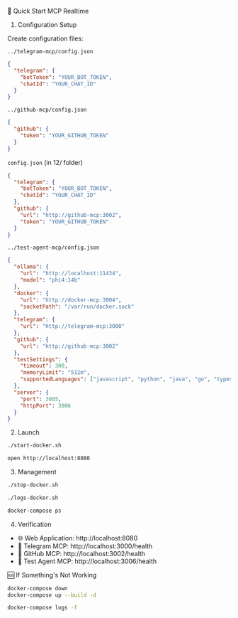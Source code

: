 🚀 Quick Start MCP Realtime

1. Configuration Setup

Create configuration files:

`../telegram-mcp/config.json`
```json
{
  "telegram": {
    "botToken": "YOUR_BOT_TOKEN",
    "chatId": "YOUR_CHAT_ID"
  }
}
```

`../github-mcp/config.json`
```json
{
  "github": {
    "token": "YOUR_GITHUB_TOKEN"
  }
}
```

`config.json` (in 12/ folder)
```json
{
  "telegram": {
    "botToken": "YOUR_BOT_TOKEN",
    "chatId": "YOUR_CHAT_ID"
  },
  "github": {
    "url": "http://github-mcp:3002",
    "token": "YOUR_GITHUB_TOKEN"
  }
}
```

`../test-agent-mcp/config.json`
```json
{
  "ollama": {
    "url": "http://localhost:11434",
    "model": "phi4:14b"
  },
  "docker": {
    "url": "http://docker-mcp:3004",
    "socketPath": "/var/run/docker.sock"
  },
  "telegram": {
    "url": "http://telegram-mcp:3000"
  },
  "github": {
    "url": "http://github-mcp:3002"
  },
  "testSettings": {
    "timeout": 300,
    "memoryLimit": "512m",
    "supportedLanguages": ["javascript", "python", "java", "go", "typescript"]
  },
  "server": {
    "port": 3005,
    "httpPort": 3006
  }
}
```

2. Launch

```bash
./start-docker.sh

open http://localhost:8080
```

3. Management

```bash
./stop-docker.sh

./logs-docker.sh

docker-compose ps
```

4. Verification

- 🌐 Web Application: http://localhost:8080
- 📱 Telegram MCP: http://localhost:3000/health
- 🐙 GitHub MCP: http://localhost:3002/health
- 🧪 Test Agent MCP: http://localhost:3006/health

🆘 If Something's Not Working

```bash
docker-compose down
docker-compose up --build -d

docker-compose logs -f
```
